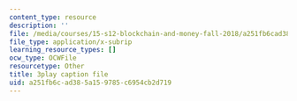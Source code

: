 ```yaml
---
content_type: resource
description: ''
file: /media/courses/15-s12-blockchain-and-money-fall-2018/a251fb6cad385a159785c6954cb2d719_Ycy0Dy-B1c.vtt
file_type: application/x-subrip
learning_resource_types: []
ocw_type: OCWFile
resourcetype: Other
title: 3play caption file
uid: a251fb6c-ad38-5a15-9785-c6954cb2d719
---
```

